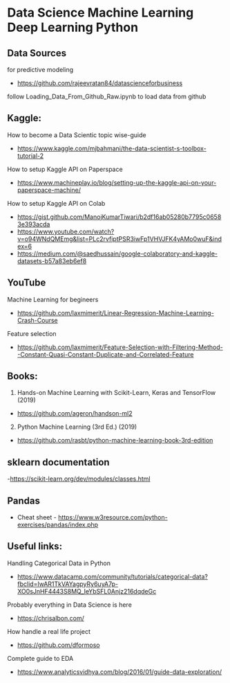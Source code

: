 # Data Science Machine Learning Deep Learning Python

## Data Sources

for predictive modeling
- https://github.com/rajeevratan84/datascienceforbusiness

follow Loading_Data_From_Github_Raw.ipynb to load data from github

## Kaggle:

How to become a Data Scientic topic wise-guide
- https://www.kaggle.com/mjbahmani/the-data-scientist-s-toolbox-tutorial-2

How to setup Kaggle API on Paperspace
- https://www.machineplay.io/blog/setting-up-the-kaggle-api-on-your-paperspace-machine/

How to setup Kaggle API on Colab
- https://gist.github.com/ManojKumarTiwari/b2df16ab05280b7795c06583e393acda
- https://www.youtube.com/watch?v=o94WNdQMEmg&list=PLc2rvfiptPSR3iwFp1VHVJFK4yAMo0wuF&index=6
- https://medium.com/@saedhussain/google-colaboratory-and-kaggle-datasets-b57a83eb6ef8

## YouTube
Machine Learning for begineers
- https://github.com/laxmimerit/Linear-Regression-Machine-Learning-Crash-Course

Feature selection
- https://github.com/laxmimerit/Feature-Selection-with-Filtering-Method--Constant-Quasi-Constant-Duplicate-and-Correlated-Feature

## Books:

1) Hands-on Machine Learning with Scikit-Learn, Keras and TensorFlow (2019)
- https://github.com/ageron/handson-ml2

2) Python Machine Learning (3rd Ed.) (2019)
- https://github.com/rasbt/python-machine-learning-book-3rd-edition

## sklearn documentation

-https://scikit-learn.org/dev/modules/classes.html

## Pandas
- Cheat sheet - https://www.w3resource.com/python-exercises/pandas/index.php

## Useful links:

Handling Categorical Data in Python
- https://www.datacamp.com/community/tutorials/categorical-data?fbclid=IwAR1TkVAYagpyRy6uyA7p-XO0sJnHF4443S8MQ_IeYbSFL0Anjz216dqdeGc

Probably everything in Data Science is here
- https://chrisalbon.com/

How handle a real life project
- https://github.com/dformoso

Complete guide to EDA
- https://www.analyticsvidhya.com/blog/2016/01/guide-data-exploration/
